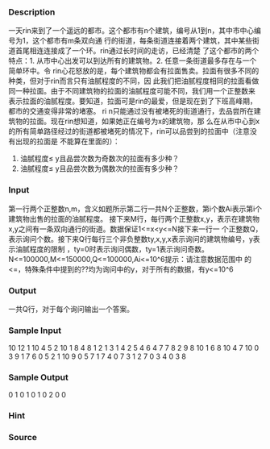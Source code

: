 
### Description

一天rin来到了一个遥远的都市。这个都市有n个建筑，编号从1到n，其中市中心编号为1，这个都市有m条双向通
行的街道，每条街道连接着两个建筑，其中某些街道首尾相连连接成了一个环。rin通过长时间的走访，已经清楚
了这个都市的两个特点：1. 从市中心出发可以到达所有的建筑物。2. 任意一条街道最多存在与一个简单环中。令
rin心花怒放的是，每个建筑物都会有拉面售卖。拉面有很多不同的种类，但对于rin而言只有油腻程度的不同，因
此我们把油腻程度相同的拉面看做同一种拉面。由于不同建筑物的拉面的油腻程度可能不同，我们用一个正整数来
表示拉面的油腻程度。要知道，拉面可是rin的最爱，但是现在到了下班高峰期，都市的交通变得非常的堵塞。 ri
n只能通过没有被堵死的街道通行，去品尝所在建筑物的拉面。现在rin想知道，如果她正在编号为x的建筑物，那
么在从市中心到x的所有简单路径经过的街道都被堵死的情况下，rin可以品尝到的拉面中（注意没有出现的拉面是
不能算在里面的）：
1. 油腻程度≤ y且品尝次数为奇数次的拉面有多少种？
2. 油腻程度≤ y且品尝次数为偶数次的拉面有多少种？



### Input

第一行两个正整数n,m，含义如题所示第二行一共N个正整数，第i个数Ai表示第i个建筑物出售的拉面的油腻程度。
接下来M行，每行两个正整数x,y，表示在建筑物x,y之间有一条双向通行的街道。数据保证1<=x<y<=N接下来一行一
个正整数Q，表示询问个数。接下来Q行每行三个非负整数ty,x,y,x表示询问的建筑物编号，y表示油腻程度的限制
，ty=0时表示询问偶数，ty=1表示询问奇数。N<=100000,M<=150000,Q<=100000,Ai<=10^6提示：请注意数据范围中
的<=，特殊条件中提到的??均为询问中的y，对于所有的数据，有y<=10^6



### Output
一共Q行，对于每个询问输出一个答案。

### Sample Input
10 12
1 10 4 5 2 10 1 8 4 8 
1 2
1 3
1 4
2 5
4 6
4 7
7 8
2 9
8 10
1 6
8 10
4 7
10
0 3 9
1 7 6
0 5 2
1 10 9
0 5 7
1 7 4
0 7 3
1 2 7
0 3 4
0 3 8
### Sample Output
0
1
0
1
0
1
0
2
0
0

### Hint

### Source
